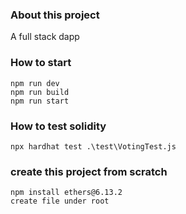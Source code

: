 ### About this project

A full stack dapp

### How to start

```
npm run dev
npm run build
npm run start
```

### How to test solidity

```
npx hardhat test .\test\VotingTest.js
```

### create this project from scratch

```
npm install ethers@6.13.2
create file under root


```

